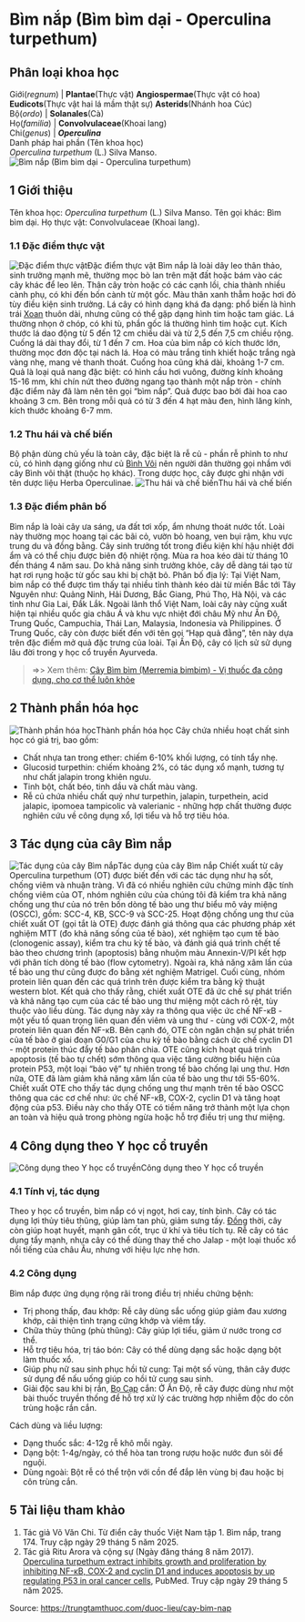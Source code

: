 # Bìm nắp (Bìm bìm dại - Operculina turpethum)

Phân loại khoa học  
---  
Giới(_regnum_) |  **Plantae**(Thực vật) **Angiospermae**(Thực vật có hoa) **Eudicots**(Thực vật hai lá mầm thật sự) **Asterids**(Nhánh hoa Cúc)  
Bộ(_ordo_) | **Solanales**(Cà)  
Họ(_familia_) | **Convolvulaceae**(Khoai lang)  
Chi(_genus_) | **_Operculina_**  
Danh pháp hai phần (Tên khoa học)  
_Operculina turpethum_ (L.) Silva Manso.  
![Bìm nắp \(Bìm bìm dại - Operculina turpethum\)](https://trungtamthuoc.com/images/others/bim-nap-6880.jpg)
##  1 Giới thiệu
Tên khoa học: _Operculina turpethum_ (L.) Silva Manso.
Tên gọi khác: Bìm bìm dại.
Họ thực vật: Convolvulaceae (Khoai lang).
### 1.1 Đặc điểm thực vật
![Đặc điểm thực vật](https://trungtamthuoc.com/images/item/bim-nap-0.jpg)Đặc điểm thực vật
Bìm nắp là loài dây leo thân thảo, sinh trưởng mạnh mẽ, thường mọc bò lan trên mặt đất hoặc bám vào các cây khác để leo lên. Thân cây tròn hoặc có các cạnh lồi, chia thành nhiều cành phụ, có khi đến bốn cành từ một gốc. Màu thân xanh thẫm hoặc hơi đỏ tùy điều kiện sinh trưởng.
Lá cây có hình dạng khá đa dạng: phổ biến là hình trái [Xoan](https://trungtamthuoc.com/duoc-lieu/cay-xoan "Xoan") thuôn dài, nhưng cũng có thể gặp dạng hình tim hoặc tam giác. Lá thường nhọn ở chóp, có khi tù, phần gốc lá thường hình tim hoặc cụt. Kích thước lá dao động từ 5 đến 12 cm chiều dài và từ 2,5 đến 7,5 cm chiều rộng. Cuống lá dài thay đổi, từ 1 đến 7 cm.
Hoa của bìm nắp có kích thước lớn, thường mọc đơn độc tại nách lá. Hoa có màu trắng tinh khiết hoặc trắng ngà vàng nhẹ, mang vẻ thanh thoát. Cuống hoa cũng khá dài, khoảng 1-7 cm. Quả là loại quả nang đặc biệt: có hình cầu hơi vuông, đường kính khoảng 15-16 mm, khi chín nứt theo đường ngang tạo thành một nắp tròn - chính đặc điểm này đã làm nên tên gọi “bìm nắp”. Quả được bao bởi đài hoa cao khoảng 3 cm. Bên trong mỗi quả có từ 3 đến 4 hạt màu đen, hình lăng kính, kích thước khoảng 6-7 mm.
### 1.2 Thu hái và chế biến
Bộ phận dùng chủ yếu là toàn cây, đặc biệt là rễ củ - phần rễ phình to như củ, có hình dạng giống như củ [Bình Vôi](https://trungtamthuoc.com/duoc-lieu/binh-voi-42 "Bình Vôi") nên người dân thường gọi nhầm với cây Bình vôi thật (thuộc họ khác). Trong dược học, cây được ghi nhận với tên dược liệu Herba Operculinae.
![Thu hái và chế biến](https://trungtamthuoc.com/images/item/bim-nap-1.jpg)Thu hái và chế biến
### 1.3 Đặc điểm phân bố
Bìm nắp là loài cây ưa sáng, ưa đất tơi xốp, ẩm nhưng thoát nước tốt. Loài này thường mọc hoang tại các bãi cỏ, vườn bỏ hoang, ven bụi rậm, khu vực trung du và đồng bằng. Cây sinh trưởng tốt trong điều kiện khí hậu nhiệt đới ẩm và có thể chịu được biên độ nhiệt rộng.
Mùa ra hoa kéo dài từ tháng 10 đến tháng 4 năm sau. Do khả năng sinh trưởng khỏe, cây dễ dàng tái tạo từ hạt rơi rụng hoặc từ gốc sau khi bị chặt bỏ.
Phân bố địa lý: Tại Việt Nam, bìm nắp có thể được tìm thấy tại nhiều tỉnh thành kéo dài từ miền Bắc tới Tây Nguyên như: Quảng Ninh, Hải Dương, Bắc Giang, Phú Thọ, Hà Nội, và các tỉnh như Gia Lai, Đắk Lắk. Ngoài lãnh thổ Việt Nam, loài cây này cũng xuất hiện tại nhiều quốc gia châu Á và khu vực nhiệt đới châu Mỹ như Ấn Độ, Trung Quốc, Campuchia, Thái Lan, Malaysia, Indonesia và Philippines.
Ở Trung Quốc, cây còn được biết đến với tên gọi “Hạp quả đằng”, tên này dựa trên đặc điểm mở quả đặc trưng của loài. Tại Ấn Độ, cây có lịch sử sử dụng lâu đời trong y học cổ truyền Ayurveda.
> =>> Xem thêm: [Cây Bìm bìm (Merremia bimbim) - Vị thuốc đa công dụng, cho cơ thể luôn khỏe](https://trungtamthuoc.com/duoc-lieu/bim-bim-72)
##  2 Thành phần hóa học
![Thành phần hóa học](https://trungtamthuoc.com/images/item/bim-nap-3.jpg)Thành phần hóa học
Cây chứa nhiều hoạt chất sinh học có giá trị, bao gồm:
  * Chất nhựa tan trong ether: chiếm 6-10% khối lượng, có tính tẩy nhẹ.
  * Glucosid turpethin: chiếm khoảng 2%, có tác dụng xổ mạnh, tương tự như chất jalapin trong khiên ngưu.
  * Tinh bột, chất béo, tinh dầu và chất màu vàng.
  * Rễ củ chứa nhiều chất quý như turpethin, jalapin, turpethein, acid jalapic, ipomoea tampicolic và valerianic - những hợp chất thường được nghiên cứu về công dụng xổ, lợi tiểu và hỗ trợ tiêu hóa.


##  3 Tác dụng của cây Bìm nắp
![Tác dụng của cây Bìm nắp](https://trungtamthuoc.com/images/item/bim-nap-2.jpg)Tác dụng của cây Bìm nắp
Chiết xuất từ cây Operculina turpethum (OT) được biết đến với các tác dụng như hạ sốt, chống viêm và nhuận tràng. Vì đã có nhiều nghiên cứu chứng minh đặc tính chống viêm của OT, nhóm nghiên cứu của chúng tôi đã kiểm tra khả năng chống ung thư của nó trên bốn dòng tế bào ung thư biểu mô vảy miệng (OSCC), gồm: SCC-4, KB, SCC-9 và SCC-25.
Hoạt động chống ung thư của chiết xuất OT (gọi tắt là OTE) được đánh giá thông qua các phương pháp xét nghiệm MTT (đo khả năng sống của tế bào), xét nghiệm tạo cụm tế bào (clonogenic assay), kiểm tra chu kỳ tế bào, và đánh giá quá trình chết tế bào theo chương trình (apoptosis) bằng nhuộm màu Annexin-V/PI kết hợp với phân tích dòng tế bào (flow cytometry). Ngoài ra, khả năng xâm lấn của tế bào ung thư cũng được đo bằng xét nghiệm Matrigel. Cuối cùng, nhóm protein liên quan đến các quá trình trên được kiểm tra bằng kỹ thuật western blot.
Kết quả cho thấy rằng, chiết xuất OTE đã ức chế sự phát triển và khả năng tạo cụm của các tế bào ung thư miệng một cách rõ rệt, tùy thuộc vào liều dùng. Tác dụng này xảy ra thông qua việc ức chế NF-κB - một yếu tố quan trọng liên quan đến viêm và ung thư - cùng với COX-2, một protein liên quan đến NF-κB. Bên cạnh đó, OTE còn ngăn chặn sự phát triển của tế bào ở giai đoạn G0/G1 của chu kỳ tế bào bằng cách ức chế cyclin D1 - một protein thúc đẩy tế bào phân chia. OTE cũng kích hoạt quá trình apoptosis (tế bào tự chết) sớm thông qua việc tăng cường biểu hiện của protein P53, một loại “bảo vệ” tự nhiên trong tế bào chống lại ung thư. Hơn nữa, OTE đã làm giảm khả năng xâm lấn của tế bào ung thư tới 55-60%.
Chiết xuất OTE cho thấy tác dụng chống ung thư mạnh trên tế bào OSCC thông qua các cơ chế như: ức chế NF-κB, COX-2, cyclin D1 và tăng hoạt động của p53. Điều này cho thấy OTE có tiềm năng trở thành một lựa chọn an toàn và hiệu quả trong phòng ngừa hoặc hỗ trợ điều trị ung thư miệng.
##  4 Công dụng theo Y học cổ truyền
![Công dụng theo Y học cổ truyền](https://trungtamthuoc.com/images/item/bim-nap-4.jpg)Công dụng theo Y học cổ truyền
### 4.1 Tính vị, tác dụng
Theo y học cổ truyền, bìm nắp có vị ngọt, hơi cay, tính bình. Cây có tác dụng lợi thủy tiêu thũng, giúp làm tan phù, giảm sưng tấy. [Đồng](https://trungtamthuoc.com/hoat-chat/dong "Đồng") thời, cây còn giúp hoạt huyết, mạnh gân cốt, trục ứ khí và tiêu tích tụ. Rễ cây có tác dụng tẩy mạnh, nhựa cây có thể dùng thay thế cho Jalap - một loại thuốc xổ nổi tiếng của châu Âu, nhưng với hiệu lực nhẹ hơn.
### 4.2 Công dụng
Bìm nắp được ứng dụng rộng rãi trong điều trị nhiều chứng bệnh:
  * Trị phong thấp, đau khớp: Rễ cây dùng sắc uống giúp giảm đau xương khớp, cải thiện tình trạng cứng khớp và viêm tấy.
  * Chữa thủy thũng (phù thũng): Cây giúp lợi tiểu, giảm ứ nước trong cơ thể.
  * Hỗ trợ tiêu hóa, trị táo bón: Cây có thể dùng dạng sắc hoặc dạng bột làm thuốc xổ.
  * Giúp phụ nữ sau sinh phục hồi tử cung: Tại một số vùng, thân cây được sử dụng để nấu uống giúp co hồi tử cung sau sinh.
  * Giải độc sau khi bị rắn, [Bọ Cạp](https://trungtamthuoc.com/duoc-lieu/bo-cap "Bọ Cạp") cắn: Ở Ấn Độ, rễ cây được dùng như một bài thuốc truyền thống để hỗ trợ xử lý các trường hợp nhiễm độc do côn trùng hoặc rắn cắn.


Cách dùng và liều lượng:
  * Dạng thuốc sắc: 4-12g rễ khô mỗi ngày.
  * Dạng bột: 1-4g/ngày, có thể hòa tan trong rượu hoặc nước đun sôi để nguội.
  * Dùng ngoài: Bột rễ có thể trộn với cồn để đắp lên vùng bị đau hoặc bị côn trùng cắn.


##  5 Tài liệu tham khảo
  1. Tác giả Võ Văn Chi. Từ điển cây thuốc Việt Nam tập 1. Bìm nắp, trang 174. Truy cập ngày 29 tháng 5 năm 2025.
  2. Tác giả Ritu Arora và cộng sự (Ngày đăng tháng 8 năm 2017). [Operculina turpethum extract inhibits growth and proliferation by inhibiting NF-κB, COX-2 and cyclin D1 and induces apoptosis by up regulating P53 in oral cancer cells](https://pubmed.ncbi.nlm.nih.gov/28351666/), PubMed. Truy cập ngày 29 tháng 5 năm 2025.




Source: https://trungtamthuoc.com/duoc-lieu/cay-bim-nap